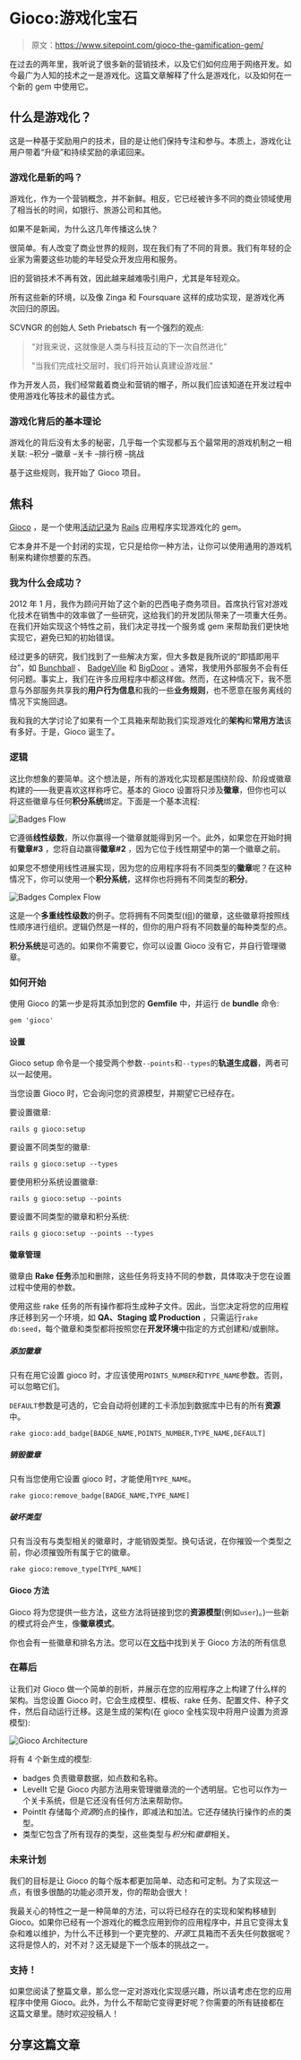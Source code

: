 # Gioco:游戏化宝石

> 原文：<https://www.sitepoint.com/gioco-the-gamification-gem/>

在过去的两年里，我听说了很多新的营销技术，以及它们如何应用于网络开发。如今最广为人知的技术之一是游戏化。这篇文章解释了什么是游戏化，以及如何在一个新的 gem 中使用它。

## 什么是游戏化？

这是一种基于奖励用户的技术，目的是让他们保持专注和参与。本质上，游戏化让用户带着“升级”和持续奖励的承诺回来。

### 游戏化是新的吗？

游戏化，作为一个营销概念，并不新鲜。相反，它已经被许多不同的商业领域使用了相当长的时间，如银行、旅游公司和其他。

如果不是新闻，为什么这几年传播这么快？

很简单。有人改变了商业世界的规则，现在我们有了不同的背景。我们有年轻的企业家为需要这些功能的年轻受众开发应用和服务。

旧的营销技术不再有效，因此越来越难吸引用户，尤其是年轻观众。

所有这些新的环境，以及像 Zinga 和 Foursquare 这样的成功实现，是游戏化再次回归的原因。

SCVNGR 的创始人 Seth Priebatsch 有一个强烈的观点:

> “对我来说，这就像是人类与科技互动的下一次自然进化”
> 
> "当我们完成社交层时，我们将开始认真建设游戏层."

作为开发人员，我们经常戴着商业和营销的帽子，所以我们应该知道在开发过程中使用游戏化等技术的最佳方式。

### 游戏化背后的基本理论

游戏化的背后没有太多的秘密，几乎每一个实现都与五个最常用的游戏机制之一相关联:
–积分
–徽章
–关卡
–排行榜
–挑战

基于这些规则，我开始了 Gioco 项目。

## 焦科

[Gioco](https://github.com/joaomdmoura/gioco) ，是一个使用[活动记录](http://en.wikipedia.org/wiki/Active_record_pattern#Ruby)为 [Rails](http://rubyonrails.org/) 应用程序实现游戏化的 gem。

它本身并不是一个封闭的实现，它只是给你一种方法，让你可以使用通用的游戏机制来构建你想要的东西。

### 我为什么会成功？

2012 年 1 月，我作为顾问开始了这个新的巴西电子商务项目。首席执行官对游戏化技术在销售中的效率做了一些研究，这给我们的开发团队带来了一项重大任务。在我们开始实现这个特性之前，我们决定寻找一个服务或 gem 来帮助我们更快地实现它，避免已知的初始错误。

经过更多的研究，我们找到了一些解决方案，但大多数是我所说的“即插即用平台”，如 [Bunchball](http://www.bunchball.com/) 、 [BadgeVille](http://badgeville.com/) 和 [BigDoor](http://www.bigdoor.com/) 。通常，我使用外部服务不会有任何问题。事实上，我们在许多应用程序中都这样做。然而，在这种情况下，我不愿意与外部服务共享我的**用户行为信息**和我的一些**业务规则**，也不愿意在服务离线的情况下实施回退。

我和我的大学讨论了如果有一个工具箱来帮助我们实现游戏化的**架构**和**常用方法**该有多好。于是，Gioco 诞生了。

### 逻辑

这比你想象的要简单。这个想法是，所有的游戏化实现都是围绕阶段、阶段或徽章构建的——我更喜欢这样称呼它。基本的 Gioco 设置将只涉及**徽章**，但你也可以将这些徽章与任何**积分系统**绑定。下面是一个基本流程:

![Badges Flow](img/137d85e913b57cffe3a64caa6a2ba496.png "Badges Flow")

它遵循**线性级数**，所以你赢得一个徽章就能得到另一个。此外，如果您在开始时拥有**徽章#3** ，您将自动赢得**徽章#2** ，因为它位于线性期望中的第一个徽章之前。

如果您不想使用线性进展实现，因为您的应用程序将有不同类型的**徽章**呢？在这种情况下，你可以使用一个**积分系统**，这样你也将拥有不同类型的**积分**。

![Badges Complex Flow](img/9559a601bb6aed8e6022f61e75906670.png "Badges Complex Flow")

这是一个**多重线性级数**的例子。您将拥有不同类型(组)的徽章，这些徽章将按照线性顺序进行组织。逻辑仍然是一样的，但你的用户将有不同数量的每种类型的点。

**积分系统**是可选的。如果你不需要它，你可以设置 Gioco 没有它，并自行管理徽章。

### 如何开始

使用 Gioco 的第一步是将其添加到您的 **Gemfile** 中，并运行 de **bundle** 命令:

`gem 'gioco'`

#### 设置

Gioco setup 命令是一个接受两个参数`--points`和`--types`的**轨道生成器**，两者可以一起使用。

当您设置 Gioco 时，它会询问您的资源模型，并期望它已经存在。

要设置徽章:

```
rails g gioco:setup
```

要设置不同类型的徽章:

```
rails g gioco:setup --types
```

要使用积分系统设置徽章:

```
rails g gioco:setup --points
```

要设置不同类型的徽章和积分系统:

```
rails g gioco:setup --points --types
```

#### 徽章管理

徽章由 **Rake 任务**添加和删除，这些任务将支持不同的参数，具体取决于您在设置过程中使用的参数。

使用这些 rake 任务的所有操作都将生成种子文件。因此，当您决定将您的应用程序迁移到另一个环境，如 **QA、Staging 或 Production** ，只需运行`rake db:seed`，每个徽章和类型都将按照您在**开发环境**中指定的方式创建和/或删除。

##### 添加徽章

只有在用它设置 gioco 时，才应该使用`POINTS_NUMBER`和`TYPE_NAME`参数。否则，可以忽略它们。

`DEFAULT`参数是可选的，它会自动将创建的工卡添加到数据库中已有的所有**资源**中。

```
rake gioco:add_badge[BADGE_NAME,POINTS_NUMBER,TYPE_NAME,DEFAULT]
```

##### 销毁徽章

只有当您使用它设置 gioco 时，才能使用`TYPE_NAME`。

```
rake gioco:remove_badge[BADGE_NAME,TYPE_NAME]
```

##### 破坏类型

只有当没有与类型相关的徽章时，才能销毁类型。换句话说，在你摧毁一个类型之前，你必须摧毁所有属于它的徽章。

```
rake gioco:remove_type[TYPE_NAME]
```

#### Gioco 方法

Gioco 将为您提供一些方法，这些方法将链接到您的**资源模型**(例如`user`)。)一些新的模式将会产生，像**徽章模式**。

你也会有一些徽章和排名方法。您可以在[文档](http://github.com/joaomdmoura/gioco#methods)中找到关于 Gioco 方法的所有信息

### 在幕后

让我们对 Gioco 做一个简单的剖析，并展示在您的应用程序之上构建了什么样的架构。当您设置 Gioco 时，它会生成模型、模板、rake 任务、配置文件、种子文件，然后自动运行迁移。这是生成的架构(在 gioco 全栈实现中将用户设置为资源模型):

![Gioco Architecture](img/69bab458d4bb7c9083d3b1449f2742a1.png "Gioco Architecture")

将有 4 个新生成的模型:

*   badges 负责徽章数据，如点数和名称。
*   LevelIt 它是 Gioco 内部方法用来管理徽章流的一个透明层。它也可以作为一个关卡系统，但是它还没有任何方法来帮助你。
*   PointIt 存储每个*资源*的点的操作，即减法和加法。它还存储执行操作的点的类型。
*   类型它包含了所有现存的类型，这些类型与*积分*和*徽章*相关。

### 未来计划

我们的目标是让 Gioco 的每个版本都更加简单、动态和可定制。为了实现这一点，有很多很酷的功能必须开发，你的帮助会很大！

我最关心的特性之一是一种简单的方法，可以将已经存在的实现和架构移植到 Gioco。如果你已经有一个游戏化的概念应用到你的应用程序中，并且它变得太复杂和难以维护，为什么不迁移到一个更完整的、*开源*工具箱而不丢失任何数据呢？这将是惊人的，对不对？这无疑是下一个版本的挑战之一。

### 支持！

如果您阅读了整篇文章，那么您一定对游戏化实现感兴趣，所以请考虑在您的应用程序中使用 Gioco。此外，为什么不帮助它变得更好呢？你需要的所有链接都在这篇文章里。随时欢迎投稿人！

## 分享这篇文章